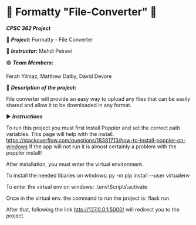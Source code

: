 # 📄 Formatty "File-Converter" 📄

***CPSC 362 Project***

🔴 ***Project:*** Formatty - File Converter 

🔵 ***Instructor:*** Mehdi Peiravi

🟢 ***Team Members:***

Ferah Yilmaz, Matthew Dalby, David Devore 

📌 ***Description of the project:***

File converter will provide an easy way to upload any files that can be easily shared and allow it
to be downloaded in any format.

▶️ ***Instructions***

To run this project you must first install Poppler and set the correct path variables.
This page will help with the install.
https://stackoverflow.com/questions/18381713/how-to-install-poppler-on-windows
If the app will not run it is almost certainly a problem with the poppler install!

After installation, you must enter the virtual environment.

  To install the needed libaries on windows:
  py -m pip install --user virtualenv

  To enter the virtual env on windows:
  .\env\Scripts\activate

Once in the virtual env. the command to run the project is: 
flask run

After that, following the link 
http://127.0.0.1:5000/
will redirect you to the project.


